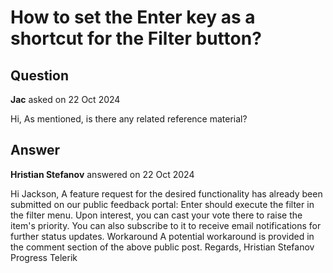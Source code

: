 # How to set the Enter key as a shortcut for the Filter button?

## Question

**Jac** asked on 22 Oct 2024

Hi, As mentioned, is there any related reference material?

## Answer

**Hristian Stefanov** answered on 22 Oct 2024

Hi Jackson, A feature request for the desired functionality has already been submitted on our public feedback portal: Enter should execute the filter in the filter menu. Upon interest, you can cast your vote there to raise the item's priority. You can also subscribe to it to receive email notifications for further status updates. Workaround A potential workaround is provided in the comment section of the above public post. Regards, Hristian Stefanov Progress Telerik
